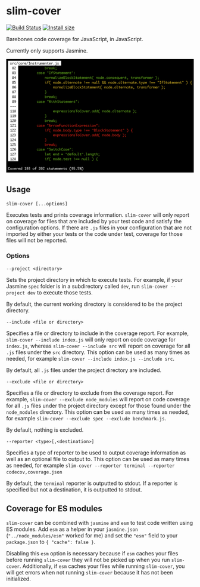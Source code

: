 # slim-cover

[![Build Status](https://travis-ci.org/tsbehlman/slim-cover.svg?branch=master)](https://travis-ci.org/tsbehlman/slim-cover) [![Install size](https://badgen.net/packagephobia/install/slim-cover)](https://packagephobia.now.sh/result?p=slim-cover)


Barebones code coverage for JavaScript, in JavaScript.

Currently only supports Jasmine.

<img src="screenshot.png" alt="A screenshot of slim-cover's terminal output for an example project" width="550">

## Usage

```
slim-cover [...options]
```

Executes tests and prints coverage information.  `slim-cover` will only report on coverage for files that are included by your test code and satisfy the configuration options.  If there are `.js` files in your configuration that are not imported by either your tests or the code under test, coverage for those files will not be reported.

### Options

```
--project <directory>
```

Sets the project directory in which to execute tests.  For example, if your Jasmine `spec` folder is in a subdirectory called `dev`, run `slim-cover --project dev` to execute those tests.

By default, the current working directory is considered to be the project directory.

```
--include <file or directory>
```

Specifies a file or directory to include in the coverage report.  For example, `slim-cover --include index.js` will only report on code coverage for `index.js`, whereas `slim-cover --include src` will report on coverage for all `.js` files under the `src` directory.  This option can be used as many times as needed, for example `slim-cover --include index.js --include src`.

By default, all `.js` files under the project directory are included.

```
--exclude <file or directory>
```

Specifies a file or directory to exclude from the coverage report.  For example, `slim-cover --exclude node_modules` will report on code coverage for all `.js` files under the project directory except for those found under the `node_modules` directory.  This option can be used as many times as needed, for example `slim-cover --exclude spec --exclude benchmark.js`.

By default, nothing is excluded.

```
--reporter <type>[,<destination>]
```

Specifies a type of reporter to be used to output coverage information as well as an optional file to output to.  This option can be used as many times as needed, for example `slim-cover --reporter terminal --reporter codecov,coverage.json`

By default, the `terminal` reporter is outputted to stdout.  If a reporter is specified but not a destination, it is outputted to stdout.

## Coverage for ES modules

`slim-cover` can be combined with `jasmine` and `esm` to test code written using ES modules.  Add `esm` as a helper in your `jasmine.json` (`"../node_modules/esm"` worked for me) and set the `"esm"` field to your `package.json` to `{ "cache": false }`.

Disabling this `esm` option is necessary because if `esm` caches your files before running `slim-cover` they will not be picked up when you run `slim-cover`.  Additionally, if `esm` caches your files while running `slim-cover`, you will get errors when not running `slim-cover` because it has not been initialized.
